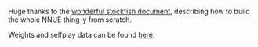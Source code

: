 Huge thanks to the [wonderful stockfish document](https://github.com/official-stockfish/nnue-pytorch/blob/master/docs/nnue.md), describing how to build the whole NNUE thing-y from scratch.

Weights and selfplay data can be found [here](https://huggingface.co/hrtdind).

